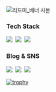 ![리드미_배너 사본](https://user-images.githubusercontent.com/30336663/131672926-34c72d4b-5237-4267-b3a3-83fa37d40c2a.png)

<h3>Tech Stack</h3>
<p>
  <img src="https://img.shields.io/badge/Android-3DDC84?style=flat-square&logo=Android&logoColor=white"/>&nbsp 
  <img src="https://img.shields.io/badge/Kotlin-0095D5?style=flat-square&logo=Kotlin&logoColor=white"/>&nbsp 
  <img src="https://img.shields.io/badge/Java-007396?style=flat-square&logo=Java&logoColor=white"/>&nbsp 
</p>

<h3>Blog & SNS</h3>
<p>
  <a href="https://velog.io/@haero_kim"><img src="https://img.shields.io/badge/Tech%20Blog-11B48A?style=flat-square&logo=Vimeo&logoColor=white&link=https://velog.io/@haero_kim"/></a>&nbsp
  <a href="https://www.instagram.com/haero_kim/"><img src="https://img.shields.io/badge/Instagram-E4405F?style=flat-square&logo=Instagram&logoColor=white&link=https://www.instagram.com/haero_kim/"/></a>&nbsp
  <a href="https://www.linkedin.com/in/h43ro/"><img src="https://img.shields.io/badge/LinkedIn-0A66C2?style=flat-square&logo=LinkedIn&logoColor=white&link=https://www.linkedin.com/in/h43ro/"/></a>
</p>

[![trophy](https://github-profile-trophy.vercel.app/?username=H43RO&theme=chalk&row=1&column=6&margin-w=5)](https://github.com/ryo-ma/github-profile-trophy)

</p>
